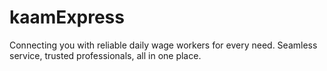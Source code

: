 # kaamExpress
Connecting you with reliable daily wage workers for every need. Seamless service, trusted professionals, all in one place.
